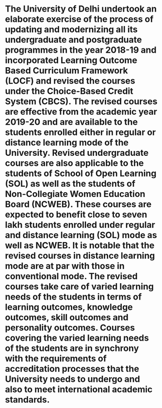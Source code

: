 # The University of Delhi undertook an elaborate exercise of the process of updating and modernizing all its undergraduate and postgraduate programmes in the year 2018-19 and incorporated Learning Outcome Based Curriculum Framework (LOCF) and revised the courses under the Choice-Based Credit System (CBCS). The revised courses are effective from the academic year 2019-20 and are available to the students enrolled either in regular or distance learning mode of the University. Revised undergraduate courses are also applicable to the students of School of Open Learning (SOL) as well as the students of Non-Collegiate Women Education Board (NCWEB). These courses are expected to benefit close to seven lakh students enrolled under regular and distance learning (SOL) mode as well as NCWEB. It is notable that the revised courses in distance learning mode are at par with those in conventional mode. The revised courses take care of varied learning needs of the students in terms of learning outcomes, knowledge outcomes, skill outcomes and personality outcomes. Courses covering the varied learning needs of the students are in synchrony with the requirements of accreditation processes that the University needs to undergo and also to meet international academic standards.
